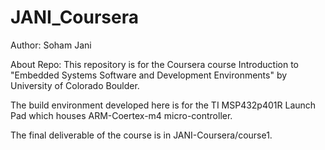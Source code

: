 # JANI_Coursera

Author: Soham Jani 

About Repo: This repository is for the Coursera course Introduction to "Embedded Systems Software and Development Environments" by University of Colorado Boulder.

The build environment developed here is for the TI MSP432p401R Launch Pad which houses ARM-Coertex-m4 micro-controller.

The final deliverable of the course is in JANI-Coursera/course1. 
